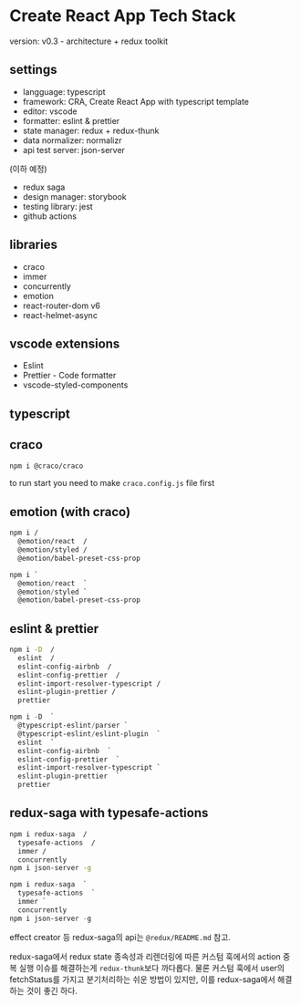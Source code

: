 # Create React App Tech Stack

version: v0.3 - architecture + redux toolkit

## settings

- langguage: typescript
- framework: CRA, Create React App with typescript template
- editor: vscode
- formatter: eslint & prettier
- state manager: redux + redux-thunk
- data normalizer: normalizr
- api test server: json-server

(이하 예정)

- redux saga
- design manager: storybook
- testing library: jest
- github actions

## libraries

- craco
- immer
- concurrently
- emotion
- react-router-dom v6
- react-helmet-async

## vscode extensions

- Eslint
- Prettier - Code formatter
- vscode-styled-components

## typescript

## craco

```sh
npm i @craco/craco
```

to run start you need to make `craco.config.js` file first

## emotion (with craco)

```bash
npm i /
  @emotion/react  /
  @emotion/styled /
  @emotion/babel-preset-css-prop
```

```powershell
npm i `
  @emotion/react  `
  @emotion/styled `
  @emotion/babel-preset-css-prop
```

## eslint & prettier

```bash
npm i -D  /
  eslint  /
  eslint-config-airbnb  /
  eslint-config-prettier  /
  eslint-import-resolver-typescript /
  eslint-plugin-prettier /
  prettier
```

```powershell
npm i -D  `
  @typescript-eslint/parser `
  @typescript-eslint/eslint-plugin  `
  eslint  `
  eslint-config-airbnb  `
  eslint-config-prettier  `
  eslint-import-resolver-typescript `
  eslint-plugin-prettier  `
  prettier
```

## redux-saga with typesafe-actions

```bash
npm i redux-saga  /
  typesafe-actions  /
  immer /
  concurrently
npm i json-server -g
```

```powershell
npm i redux-saga  `
  typesafe-actions  `
  immer `
  concurrently
npm i json-server -g
```

effect creator 등 redux-saga의 api는 `@redux/README.md` 참고.

redux-saga에서 redux state 종속성과 리렌더링에 따른 커스텀 훅에서의 action 중복 실행 이슈를 해결하는게 `redux-thunk`보다 까다롭다.
물론 커스텀 훅에서 user의 fetchStatus를 가지고 분기처리하는 쉬운 방법이 있지만, 이를 redux-saga에서 해결하는 것이 좋긴 하다.
